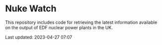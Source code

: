 # Nuke Watch

This repository includes code for retrieving the latest information available on the output of EDF nuclear power plants in the UK.

Last updated: 2023-04-27 07:07